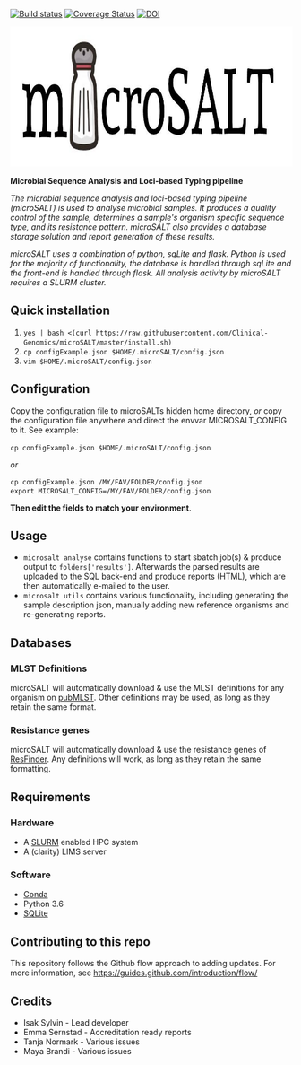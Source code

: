 [![Build status](https://github.com/clinical-genomics/microsalt/actions/workflows/run_tests.yml/badge.svg)](https://github.com/clinical-genomics/microsalt/actions/workflows/run_tests.yml)
[![Coverage Status](https://coveralls.io/repos/github/Clinical-Genomics/microSALT/badge.svg?branch=master)](https://coveralls.io/github/Clinical-Genomics/microSALT?branch=master)
[![DOI](https://zenodo.org/badge/DOI/10.5281/zenodo.4026043.svg)](https://doi.org/10.5281/zenodo.4026043)

<p align="center">
  <a href="https://github.com/sylvinite/microSALT">
    <img width="1000" height="250" src="artwork/microsalt.jpg"/>
  </a>
</p>

__Microbial Sequence Analysis and Loci-based Typing pipeline__

_The microbial sequence analysis and loci-based typing pipeline (microSALT) is
used to analyse microbial samples.  It produces a quality control of the
sample, determines a sample's organism specific sequence type, and its
resistance pattern. microSALT also provides a database storage solution and
report generation of these results._

_microSALT uses a combination of python, sqLite and flask. Python is used for
the majority of functionality, the database is handled through sqLite and the
front-end is handled through flask. All analysis activity by microSALT requires
a SLURM cluster._

## Quick installation

1. `yes | bash <(curl https://raw.githubusercontent.com/Clinical-Genomics/microSALT/master/install.sh)`
2. `cp configExample.json $HOME/.microSALT/config.json`
3. `vim $HOME/.microSALT/config.json`

## Configuration

Copy the configuration file to microSALTs hidden home directory, _or_ copy the
configuration file anywhere and direct the envvar MICROSALT_CONFIG to it. See
example:

`cp configExample.json $HOME/.microSALT/config.json`

_or_

```
cp configExample.json /MY/FAV/FOLDER/config.json
export MICROSALT_CONFIG=/MY/FAV/FOLDER/config.json
```

__Then edit the fields to match your environment__.

## Usage

- `microsalt analyse` contains functions to start sbatch job(s) & produce
  output to `folders['results']`. Afterwards the parsed results  are uploaded
  to the SQL back-end and produce reports (HTML), which are then automatically
  e-mailed to the user.
- `microsalt utils` contains various functionality, including generating the
  sample description json, manually adding new reference organisms and
  re-generating reports.

## Databases

### MLST Definitions

microSALT will automatically download & use the MLST definitions for any
organism on [pubMLST](https://pubmlst.org/databases). Other definitions may be
used, as long as they retain the same format.

### Resistance genes

microSALT will automatically download & use the resistance genes of [ResFinder](https://bitbucket.org/genomicepidemiology/resfinder).
Any definitions will work, as long as they retain the same formatting.

## Requirements

### Hardware

- A [SLURM](https://slurm.schedmd.com) enabled HPC system
- A (clarity) LIMS server

### Software

- [Conda](https://conda.io)
- Python 3.6
- [SQLite](https://www.sqlite.org)

## Contributing to this repo

This repository follows the Github flow approach to adding updates.
For more information, see https://guides.github.com/introduction/flow/

## Credits

- Isak Sylvin - Lead developer
- Emma Sernstad - Accreditation ready reports
- Tanja Normark - Various issues
- Maya Brandi - Various issues
